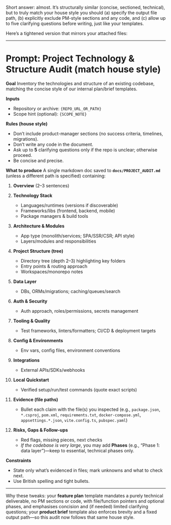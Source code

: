 Short answer: almost. It’s structurally similar (concise, sectioned, technical), but to truly match your house style you should (a) specify the output file path, (b) explicitly exclude PM-style sections and any code, and (c) allow up to five clarifying questions before writing, just like your templates.   &#x20;

Here’s a tightened version that mirrors your attached files:

---

# Prompt: Project Technology & Structure Audit (match house style)

**Goal**
Inventory the technologies and structure of an existing codebase, matching the concise style of our internal plan/brief templates.

**Inputs**

* Repository or archive: `{REPO_URL_OR_PATH}`
* Scope hint (optional): `{SCOPE_NOTE}`

**Rules (house style)**

* Don’t include product-manager sections (no success criteria, timelines, migrations).
* Don’t write any code in the document.
* Ask up to **5** clarifying questions only if the repo is unclear; otherwise proceed.
* Be concise and precise.

**What to produce**
A single markdown doc saved to **`docs/PROJECT_AUDIT.md`** (unless a different path is specified) containing:

1. **Overview** (2–3 sentences)
2. **Technology Stack**

   * Languages/runtimes (versions if discoverable)
   * Frameworks/libs (frontend, backend, mobile)
   * Package managers & build tools
3. **Architecture & Modules**

   * App type (monolith/services; SPA/SSR/CSR; API style)
   * Layers/modules and responsibilities
4. **Project Structure (tree)**

   * Directory tree (depth 2–3) highlighting key folders
   * Entry points & routing approach
   * Workspaces/monorepo notes
5. **Data Layer**

   * DBs, ORMs/migrations; caching/queues/search
6. **Auth & Security**

   * Auth approach, roles/permissions, secrets management
7. **Tooling & Quality**

   * Test frameworks, linters/formatters; CI/CD & deployment targets
8. **Config & Environments**

   * Env vars, config files, environment conventions
9. **Integrations**

   * External APIs/SDKs/webhooks
10. **Local Quickstart**

    * Verified setup/run/test commands (quote exact scripts)
11. **Evidence (file paths)**

    * Bullet each claim with the file(s) you inspected (e.g., `package.json`, `*.csproj`, `pom.xml`, `requirements.txt`, `docker-compose.yml`, `appsettings.*.json`, `vite.config.ts`, `pubspec.yaml`)
12. **Risks, Gaps & Follow-ups**

    * Red flags, missing pieces, next checks
    * *If the codebase is very large*, you may add **Phases** (e.g., “Phase 1: data layer”)—keep to essential, technical phases only.

**Constraints**

* State only what’s evidenced in files; mark unknowns and what to check next.
* Use British spelling and tight bullets.

---

Why these tweaks: your **feature plan** template mandates a purely technical deliverable, no PM sections or code, with file/function pointers and optional phases, and emphasises concision and (if needed) limited clarifying questions; your **product brief** template also enforces brevity and a fixed output path—so this audit now follows that same house style.   &#x20;
